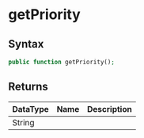 # getPriority
## Syntax

```php
public function getPriority();
```

## Returns

| DataType | Name | Description |
| --- | --- | --- |
| String | | |